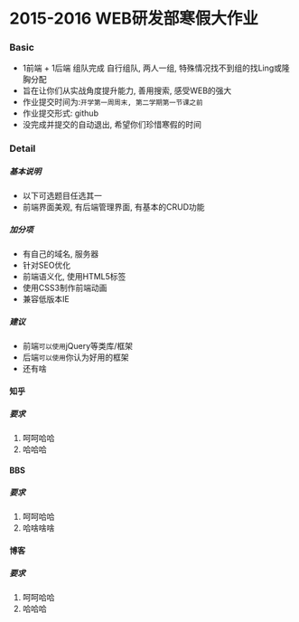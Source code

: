 # 2015-2016 WEB研发部寒假大作业

### Basic

- 1前端 + 1后端 组队完成 自行组队, 两人一组, 特殊情况找不到组的找Ling或隆胸分配
- 旨在让你们从实战角度提升能力, 善用搜索, 感受WEB的强大
- 作业提交时间为:`开学第一周周末, 第二学期第一节课之前` 
- 作业提交形式: github
- 没完成并提交的自动退出, 希望你们珍惜寒假的时间

### Detail

##### 基本说明

- 以下可选题目任选其一
- 前端界面美观, 有后端管理界面, 有基本的CRUD功能

##### 加分项

- 有自己的域名, 服务器
- 针对SEO优化
- 前端语义化, 使用HTML5标签
- 使用CSS3制作前端动画
- 兼容低版本IE

##### 建议

- 前端`可以使用`jQuery等类库/框架
- 后端`可以使用`你认为好用的框架
- 还有啥



#### 知乎

##### 要求

1. 呵呵哈哈
2. 哈哈哈



#### BBS

##### 要求

1. 呵呵哈哈
2. 哈啥啥啥



#### 博客

##### 要求

1. 呵呵哈哈
2. 哈哈哈



